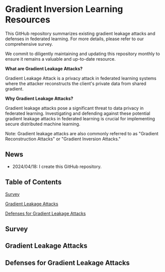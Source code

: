# Gradient Inversion Learning Resources

This GitHub repository summarizes existing gradient leakage attacks and defenses in federated learning. For more details, please refer to our comprehensive survey.

We commit to diligently maintaining and updating this repository monthly to ensure it remains a valuable and up-to-date resource.

**What are Gradient Leakage Attacks?**

Gradient Leakage Attack is a privacy attack in federated learning systems where the attacker reconstructs the client's private data from shared gradient.

**Why Gradient Leakage Attacks?**

Gradient leakage attacks pose a significant threat to data privacy in federated learning. Investigating and defending against these potential gradient leakage attacks in federated learning is crucial for implementing secure distributed machine learning.

Note: Gradient leakage attacks are also commonly referred to as "Gradient Reconstruction Attacks" or "Gradient Inversion Attacks."

## News

- 2024/04/18: I create this GitHub repository.

## Table of Contents

[Survey](#survey)

[Gradient Leakage Attacks](#gradient-leakage-attacks)

[Defenses for Gradient Leakage Attacks](#defenses-for-gradient-leakage-attacks)

## Survey



## Gradient Leakage Attacks



## Defenses for Gradient Leakage Attacks

